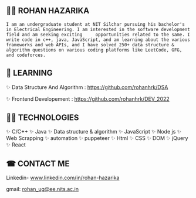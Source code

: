 ## 👨‍🎓 ROHAN HAZARIKA

    I am an undergraduate student at NIT Silchar pursuing his bachelor's in Electrical Engineering. I am interested in the software development field and am seeking exciting     opportunities related to the same. I write code in c++, java, JavaScript, and am learning about the various frameworks and web APIs, and I have solved 250+ data structure & algorithm questions on various coding platforms like LeetCode, GFG, and codeforces.

## 🎯 LEARNING

  ✨ Data Structure And Algorithm : https://github.com/rohanhrk/DSA

  ✨ Frontend Developement : https://github.com/rohanhrk/DEV_2022

## 👩‍💻 TECHNOLOGIES

  ✨ C/C++
  ✨ Java
  ✨ Data structure & algorithm
  ✨ JavaScript
  ✨ Node js
  ✨ Web Scrapping
  ✨ automation
  ✨ puppeteer
  ✨ Html
  ✨ CSS
  ✨ DOM
  ✨ jQuery
  ✨ React

## ☎ CONTACT ME

  Linkedin- www.linkedin.com/in/rohan-hazarika

  gmail: rohan_ug@ee.nits.ac.in
